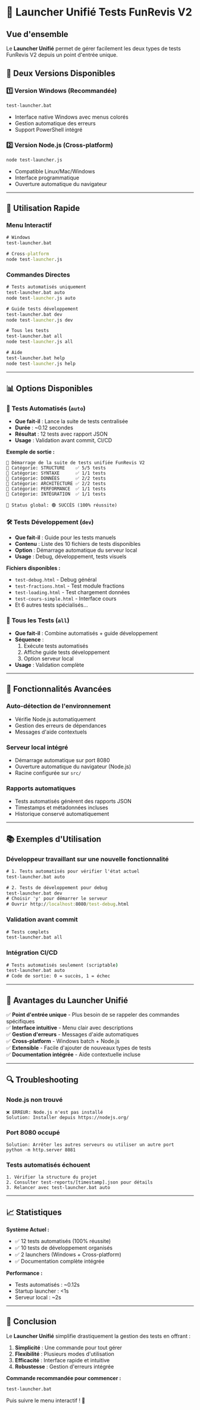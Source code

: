 # 🚀 Launcher Unifié Tests FunRevis V2

## Vue d'ensemble

Le **Launcher Unifié** permet de gérer facilement les deux types de tests FunRevis V2 depuis un point d'entrée unique.

## 🎯 Deux Versions Disponibles

### 1️⃣ **Version Windows (Recommandée)**
```cmd
test-launcher.bat
```
- Interface native Windows avec menus colorés
- Gestion automatique des erreurs
- Support PowerShell intégré

### 2️⃣ **Version Node.js (Cross-platform)**
```bash
node test-launcher.js
```
- Compatible Linux/Mac/Windows
- Interface programmatique
- Ouverture automatique du navigateur

---

## 🚀 Utilisation Rapide

### Menu Interactif
```cmd
# Windows
test-launcher.bat

# Cross-platform  
node test-launcher.js
```

### Commandes Directes
```cmd
# Tests automatisés uniquement
test-launcher.bat auto
node test-launcher.js auto

# Guide tests développement
test-launcher.bat dev
node test-launcher.js dev

# Tous les tests
test-launcher.bat all
node test-launcher.js all

# Aide
test-launcher.bat help
node test-launcher.js help
```

---

## 📊 Options Disponibles

### 🤖 **Tests Automatisés** (`auto`)
- **Que fait-il** : Lance la suite de tests centralisée
- **Durée** : ~0.12 secondes
- **Résultat** : 12 tests avec rapport JSON
- **Usage** : Validation avant commit, CI/CD

**Exemple de sortie :**
```
🚀 Démarrage de la suite de tests unifiée FunRevis V2
📂 Catégorie: STRUCTURE    ✅ 5/5 tests
📂 Catégorie: SYNTAXE      ✅ 1/1 tests  
📂 Catégorie: DONNÉES      ✅ 2/2 tests
📂 Catégorie: ARCHITECTURE ✅ 2/2 tests
📂 Catégorie: PERFORMANCE  ✅ 1/1 tests
📂 Catégorie: INTÉGRATION  ✅ 1/1 tests

🎯 Status global: 🟢 SUCCÈS (100% réussite)
```

### 🛠️ **Tests Développement** (`dev`)
- **Que fait-il** : Guide pour les tests manuels
- **Contenu** : Liste des 10 fichiers de tests disponibles
- **Option** : Démarrage automatique du serveur local
- **Usage** : Debug, développement, tests visuels

**Fichiers disponibles :**
- `test-debug.html` - Debug général
- `test-fractions.html` - Test module fractions
- `test-loading.html` - Test chargement données
- `test-cours-simple.html` - Interface cours
- Et 6 autres tests spécialisés...

### 🚀 **Tous les Tests** (`all`)
- **Que fait-il** : Combine automatisés + guide développement
- **Séquence** :
  1. Exécute tests automatisés
  2. Affiche guide tests développement
  3. Option serveur local
- **Usage** : Validation complète

---

## 🔧 Fonctionnalités Avancées

### **Auto-détection de l'environnement**
- Vérifie Node.js automatiquement
- Gestion des erreurs de dépendances
- Messages d'aide contextuels

### **Serveur local intégré**
- Démarrage automatique sur port 8080
- Ouverture automatique du navigateur (Node.js)
- Racine configurée sur `src/`

### **Rapports automatiques**
- Tests automatisés génèrent des rapports JSON
- Timestamps et métadonnées incluses
- Historique conservé automatiquement

---

## 📚 Exemples d'Utilisation

### Développeur travaillant sur une nouvelle fonctionnalité
```cmd
# 1. Tests automatisés pour vérifier l'état actuel
test-launcher.bat auto

# 2. Tests de développement pour debug
test-launcher.bat dev
# Choisir 'y' pour démarrer le serveur
# Ouvrir http://localhost:8080/test-debug.html
```

### Validation avant commit
```cmd
# Tests complets
test-launcher.bat all
```

### Intégration CI/CD
```cmd
# Tests automatisés seulement (scriptable)
test-launcher.bat auto
# Code de sortie: 0 = succès, 1 = échec
```

---

## 🎯 Avantages du Launcher Unifié

✅ **Point d'entrée unique** - Plus besoin de se rappeler des commandes spécifiques  
✅ **Interface intuitive** - Menu clair avec descriptions  
✅ **Gestion d'erreurs** - Messages d'aide automatiques  
✅ **Cross-platform** - Windows batch + Node.js  
✅ **Extensible** - Facile d'ajouter de nouveaux types de tests  
✅ **Documentation intégrée** - Aide contextuelle incluse  

---

## 🔍 Troubleshooting

### Node.js non trouvé
```
❌ ERREUR: Node.js n'est pas installé
Solution: Installer depuis https://nodejs.org/
```

### Port 8080 occupé
```
Solution: Arrêter les autres serveurs ou utiliser un autre port
python -m http.server 8081
```

### Tests automatisés échouent
```
1. Vérifier la structure du projet
2. Consulter test-reports/[timestamp].json pour détails
3. Relancer avec test-launcher.bat auto
```

---

## 📈 Statistiques

**Système Actuel :**
- ✅ 12 tests automatisés (100% réussite)
- ✅ 10 tests de développement organisés
- ✅ 2 launchers (Windows + Cross-platform)
- ✅ Documentation complète intégrée

**Performance :**
- Tests automatisés : ~0.12s
- Startup launcher : <1s
- Serveur local : ~2s

---

## 🎉 Conclusion

Le **Launcher Unifié** simplifie drastiquement la gestion des tests en offrant :

1. **Simplicité** : Une commande pour tout gérer
2. **Flexibilité** : Plusieurs modes d'utilisation  
3. **Efficacité** : Interface rapide et intuitive
4. **Robustesse** : Gestion d'erreurs intégrée

**Commande recommandée pour commencer :**
```cmd
test-launcher.bat
```

Puis suivre le menu interactif ! 🚀

